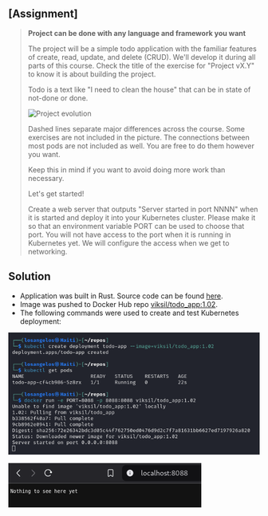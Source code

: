 ## [Assignment]

> 
> **Project can be done with any language and framework you want**
> 
> The project will be a simple todo application with the familiar features of create, read, update, and delete (CRUD). We'll develop it during all parts of this course. Check the title of the exercise for "Project vX.Y" to know it is about building the project.
> 
> Todo is a text like "I need to clean the house" that can be in state of not-done or done.
> 
> ![Project evolution](https://devopswithkubernetes.com/static/42cd00819d1db5789826b38bb7f95328/2430e/project.webp)
> 
> Dashed lines separate major differences across the course. Some exercises are not included in the picture. The connections between most pods are not included as well. You are free to do them however you want.
> 
> Keep this in mind if you want to avoid doing more work than necessary.
> 
> Let's get started!
> 
> Create a web server that outputs "Server started in port NNNN" when it is started and deploy it into your Kubernetes cluster. Please make it so that an environment variable PORT can be used to choose that port. You will not have access to the port when it is running in Kubernetes yet. We will configure the access when we get to networking.

## Solution

- Application was built in Rust. Source code can be found [here](https://github.com/VikSil/DevOps_with_Kubernetes/tree/trunk/Part1/Exercise_1.02/app).
- Image was pushed to Docker Hub repo [viksil/todo_app:1.02](https://hub.docker.com/repository/docker/viksil/todo_app/tags?name=1.02).
- The following commands were used to create and test Kubernetes deployment:

![Deployment for Exercise 1.02](https://raw.githubusercontent.com/VikSil/DevOps_with_Kubernetes/refs/heads/trunk/Part1/Exercise_1.02/Exercise_1.02_deployment.png)

![Landing Page for Exercise 1.02](https://raw.githubusercontent.com/VikSil/DevOps_with_Kubernetes/refs/heads/trunk/Part1/Exercise_1.02/Exercise_1.02_landing_page.png)
